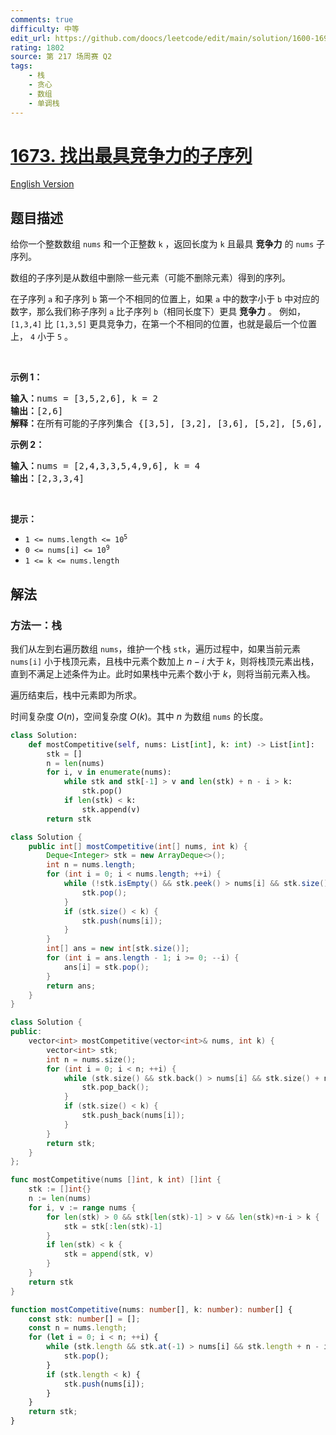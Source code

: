 ```yaml
---
comments: true
difficulty: 中等
edit_url: https://github.com/doocs/leetcode/edit/main/solution/1600-1699/1673.Find%20the%20Most%20Competitive%20Subsequence/README.md
rating: 1802
source: 第 217 场周赛 Q2
tags:
    - 栈
    - 贪心
    - 数组
    - 单调栈
---
```


<!-- problem:start -->

# [1673. 找出最具竞争力的子序列](https://leetcode.cn/problems/find-the-most-competitive-subsequence)

[English Version](/solution/1600-1699/1673.Find%20the%20Most%20Competitive%20Subsequence/README_EN.md)

## 题目描述

<!-- description:start -->

<p>给你一个整数数组 <code>nums</code> 和一个正整数 <code>k</code> ，返回长度为 <code>k</code> 且最具 <strong>竞争力</strong> 的<em> </em><code>nums</code> 子序列。</p>

<p>数组的子序列是从数组中删除一些元素（可能不删除元素）得到的序列。</p>

<p>在子序列 <code>a</code> 和子序列 <code>b</code> 第一个不相同的位置上，如果 <code>a</code> 中的数字小于 <code>b</code> 中对应的数字，那么我们称子序列 <code>a</code> 比子序列 <code>b</code>（相同长度下）更具 <strong>竞争力</strong> 。 例如，<code>[1,3,4]</code> 比 <code>[1,3,5]</code> 更具竞争力，在第一个不相同的位置，也就是最后一个位置上， <code>4</code> 小于 <code>5</code> 。</p>

<p> </p>

<p><strong>示例 1：</strong></p>

<pre>
<strong>输入：</strong>nums = [3,5,2,6], k = 2
<strong>输出：</strong>[2,6]
<strong>解释：</strong>在所有可能的子序列集合 {[3,5], [3,2], [3,6], [5,2], [5,6], [2,6]} 中，[2,6] 最具竞争力。
</pre>

<p><strong>示例 2：</strong></p>

<pre>
<strong>输入：</strong>nums = [2,4,3,3,5,4,9,6], k = 4
<strong>输出：</strong>[2,3,3,4]
</pre>

<p> </p>

<p><strong>提示：</strong></p>

<ul>
	<li><code>1 <= nums.length <= 10<sup>5</sup></code></li>
	<li><code>0 <= nums[i] <= 10<sup>9</sup></code></li>
	<li><code>1 <= k <= nums.length</code></li>
</ul>

<!-- description:end -->

## 解法

<!-- solution:start -->

### 方法一：栈

我们从左到右遍历数组 `nums`，维护一个栈 `stk`，遍历过程中，如果当前元素 `nums[i]` 小于栈顶元素，且栈中元素个数加上 $n-i$ 大于 $k$，则将栈顶元素出栈，直到不满足上述条件为止。此时如果栈中元素个数小于 $k$，则将当前元素入栈。

遍历结束后，栈中元素即为所求。

时间复杂度 $O(n)$，空间复杂度 $O(k)$。其中 $n$ 为数组 `nums` 的长度。

<!-- tabs:start -->

```python
class Solution:
    def mostCompetitive(self, nums: List[int], k: int) -> List[int]:
        stk = []
        n = len(nums)
        for i, v in enumerate(nums):
            while stk and stk[-1] > v and len(stk) + n - i > k:
                stk.pop()
            if len(stk) < k:
                stk.append(v)
        return stk
```

```java
class Solution {
    public int[] mostCompetitive(int[] nums, int k) {
        Deque<Integer> stk = new ArrayDeque<>();
        int n = nums.length;
        for (int i = 0; i < nums.length; ++i) {
            while (!stk.isEmpty() && stk.peek() > nums[i] && stk.size() + n - i > k) {
                stk.pop();
            }
            if (stk.size() < k) {
                stk.push(nums[i]);
            }
        }
        int[] ans = new int[stk.size()];
        for (int i = ans.length - 1; i >= 0; --i) {
            ans[i] = stk.pop();
        }
        return ans;
    }
}
```

```cpp
class Solution {
public:
    vector<int> mostCompetitive(vector<int>& nums, int k) {
        vector<int> stk;
        int n = nums.size();
        for (int i = 0; i < n; ++i) {
            while (stk.size() && stk.back() > nums[i] && stk.size() + n - i > k) {
                stk.pop_back();
            }
            if (stk.size() < k) {
                stk.push_back(nums[i]);
            }
        }
        return stk;
    }
};
```

```go
func mostCompetitive(nums []int, k int) []int {
	stk := []int{}
	n := len(nums)
	for i, v := range nums {
		for len(stk) > 0 && stk[len(stk)-1] > v && len(stk)+n-i > k {
			stk = stk[:len(stk)-1]
		}
		if len(stk) < k {
			stk = append(stk, v)
		}
	}
	return stk
}
```

```ts
function mostCompetitive(nums: number[], k: number): number[] {
    const stk: number[] = [];
    const n = nums.length;
    for (let i = 0; i < n; ++i) {
        while (stk.length && stk.at(-1) > nums[i] && stk.length + n - i > k) {
            stk.pop();
        }
        if (stk.length < k) {
            stk.push(nums[i]);
        }
    }
    return stk;
}
```

<!-- tabs:end -->

<!-- solution:end -->

<!-- problem:end -->
